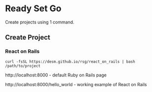 # Ready Set Go

Create projects using 1 command.

## Create Project

### React on Rails

```shell
curl -fsSL https://desm.github.io/rsg/react_on_rails | bash /path/to/project
```

http://localhost:8000 - default Ruby on Rails page

http://localhost:8000/hello_world - working example of React on Rails

